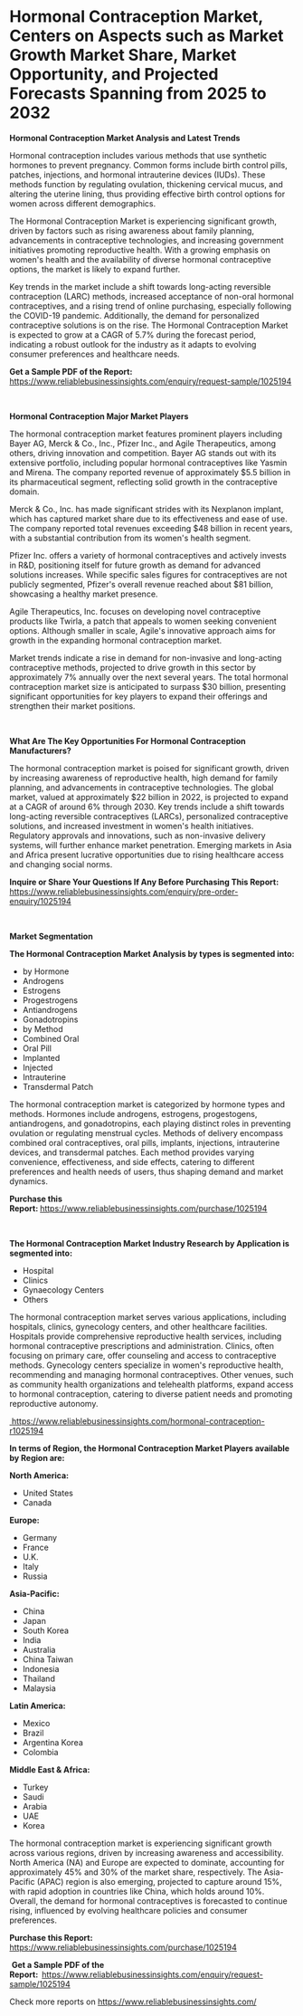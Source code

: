 <p><h1>Hormonal Contraception Market, Centers on Aspects such as Market Growth Market Share, Market Opportunity, and Projected Forecasts Spanning from 2025 to 2032</h1></p><p><strong>Hormonal Contraception Market Analysis and Latest Trends</strong></p>
<p><p>Hormonal contraception includes various methods that use synthetic hormones to prevent pregnancy. Common forms include birth control pills, patches, injections, and hormonal intrauterine devices (IUDs). These methods function by regulating ovulation, thickening cervical mucus, and altering the uterine lining, thus providing effective birth control options for women across different demographics.</p><p>The Hormonal Contraception Market is experiencing significant growth, driven by factors such as rising awareness about family planning, advancements in contraceptive technologies, and increasing government initiatives promoting reproductive health. With a growing emphasis on women's health and the availability of diverse hormonal contraceptive options, the market is likely to expand further.</p><p>Key trends in the market include a shift towards long-acting reversible contraception (LARC) methods, increased acceptance of non-oral hormonal contraceptives, and a rising trend of online purchasing, especially following the COVID-19 pandemic. Additionally, the demand for personalized contraceptive solutions is on the rise. The Hormonal Contraception Market is expected to grow at a CAGR of 5.7% during the forecast period, indicating a robust outlook for the industry as it adapts to evolving consumer preferences and healthcare needs.</p></p>
<p><strong>Get a Sample PDF of the Report:&nbsp;</strong> <a href="https://www.reliablebusinessinsights.com/enquiry/request-sample/1025194?utm_campaign=2930&utm_medium=2&utm_source=Github&utm_content=ia&utm_term=06032025&utm_id=hormonal-contraception">https://www.reliablebusinessinsights.com/enquiry/request-sample/1025194</a></p>
<p>&nbsp;</p>
<p><strong>Hormonal Contraception Major Market Players</strong></p>
<p><p>The hormonal contraception market features prominent players including Bayer AG, Merck & Co., Inc., Pfizer Inc., and Agile Therapeutics, among others, driving innovation and competition. Bayer AG stands out with its extensive portfolio, including popular hormonal contraceptives like Yasmin and Mirena. The company reported revenue of approximately $5.5 billion in its pharmaceutical segment, reflecting solid growth in the contraceptive domain.</p><p>Merck & Co., Inc. has made significant strides with its Nexplanon implant, which has captured market share due to its effectiveness and ease of use. The company reported total revenues exceeding $48 billion in recent years, with a substantial contribution from its women's health segment.</p><p>Pfizer Inc. offers a variety of hormonal contraceptives and actively invests in R&D, positioning itself for future growth as demand for advanced solutions increases. While specific sales figures for contraceptives are not publicly segmented, Pfizer's overall revenue reached about $81 billion, showcasing a healthy market presence.</p><p>Agile Therapeutics, Inc. focuses on developing novel contraceptive products like Twirla, a patch that appeals to women seeking convenient options. Although smaller in scale, Agile's innovative approach aims for growth in the expanding hormonal contraception market.</p><p>Market trends indicate a rise in demand for non-invasive and long-acting contraceptive methods, projected to drive growth in this sector by approximately 7% annually over the next several years. The total hormonal contraception market size is anticipated to surpass $30 billion, presenting significant opportunities for key players to expand their offerings and strengthen their market positions.</p></p>
<p>&nbsp;</p>
<p><strong>What Are The Key Opportunities For Hormonal Contraception Manufacturers?</strong></p>
<p><p>The hormonal contraception market is poised for significant growth, driven by increasing awareness of reproductive health, high demand for family planning, and advancements in contraceptive technologies. The global market, valued at approximately $22 billion in 2022, is projected to expand at a CAGR of around 6% through 2030. Key trends include a shift towards long-acting reversible contraceptives (LARCs), personalized contraceptive solutions, and increased investment in women's health initiatives. Regulatory approvals and innovations, such as non-invasive delivery systems, will further enhance market penetration. Emerging markets in Asia and Africa present lucrative opportunities due to rising healthcare access and changing social norms.</p></p>
<p><strong>Inquire or Share Your Questions If Any Before Purchasing This Report:</strong> <a href="https://www.reliablebusinessinsights.com/enquiry/pre-order-enquiry/1025194?utm_campaign=2930&utm_medium=2&utm_source=Github&utm_content=ia&utm_term=06032025&utm_id=hormonal-contraception">https://www.reliablebusinessinsights.com/enquiry/pre-order-enquiry/1025194</a></p>
<p>&nbsp;</p>
<p><strong>Market Segmentation</strong></p>
<p><strong>The Hormonal Contraception Market Analysis by types is segmented into:</strong></p>
<p><ul><li>by Hormone</li><li>Androgens</li><li>Estrogens</li><li>Progestrogens</li><li>Antiandrogens</li><li>Gonadotropins</li><li>by Method</li><li>Combined Oral</li><li>Oral Pill</li><li>Implanted</li><li>Injected</li><li>Intrauterine</li><li>Transdermal Patch</li></ul></p>
<p><p>The hormonal contraception market is categorized by hormone types and methods. Hormones include androgens, estrogens, progestogens, antiandrogens, and gonadotropins, each playing distinct roles in preventing ovulation or regulating menstrual cycles. Methods of delivery encompass combined oral contraceptives, oral pills, implants, injections, intrauterine devices, and transdermal patches. Each method provides varying convenience, effectiveness, and side effects, catering to different preferences and health needs of users, thus shaping demand and market dynamics.</p></p>
<p><strong>Purchase this Report:&nbsp;</strong><a href="https://www.reliablebusinessinsights.com/purchase/1025194?utm_campaign=2930&utm_medium=2&utm_source=Github&utm_content=ia&utm_term=06032025&utm_id=hormonal-contraception">https://www.reliablebusinessinsights.com/purchase/1025194</a></p>
<p>&nbsp;</p>
<p><strong>The Hormonal Contraception Market Industry Research by Application is segmented into:</strong></p>
<p><ul><li>Hospital</li><li>Clinics</li><li>Gynaecology Centers</li><li>Others</li></ul></p>
<p><p>The hormonal contraception market serves various applications, including hospitals, clinics, gynecology centers, and other healthcare facilities. Hospitals provide comprehensive reproductive health services, including hormonal contraceptive prescriptions and administration. Clinics, often focusing on primary care, offer counseling and access to contraceptive methods. Gynecology centers specialize in women's reproductive health, recommending and managing hormonal contraceptives. Other venues, such as community health organizations and telehealth platforms, expand access to hormonal contraception, catering to diverse patient needs and promoting reproductive autonomy.</p></p>
<p><a href="https://www.reliablebusinessinsights.com/hormonal-contraception-r1025194?utm_campaign=2930&utm_medium=2&utm_source=Github&utm_content=ia&utm_term=06032025&utm_id=hormonal-contraception">&nbsp;https://www.reliablebusinessinsights.com/hormonal-contraception-r1025194</a></p>
<p><strong>In terms of Region, the Hormonal Contraception Market Players available by Region are:</strong></p>
<p>
    <p> <strong> North America: </strong>
        <ul>
            <li>United States</li>
            <li>Canada</li>
        </ul>
        </p> 
    <p> <strong> Europe: </strong>
        <ul>
            <li>Germany</li>
            <li>France</li>
            <li>U.K.</li>
            <li>Italy</li>
            <li>Russia</li>
        </ul>
        </p> 
    <p> <strong> Asia-Pacific: </strong>
        <ul>
            <li>China</li>
            <li>Japan</li>
            <li>South Korea</li>
            <li>India</li>
            <li>Australia</li>
            <li>China Taiwan</li>
            <li>Indonesia</li>
            <li>Thailand</li>
            <li>Malaysia</li>
        </ul>
        </p> 
    <p> <strong> Latin America: </strong>
        <ul>
            <li>Mexico</li>
            <li>Brazil</li>
            <li>Argentina Korea</li>
            <li>Colombia</li>
        </ul>
        </p> 
    <p> <strong> Middle East & Africa: </strong>
        <ul>
            <li>Turkey</li>
            <li>Saudi</li>
            <li>Arabia</li>
            <li>UAE</li>
            <li>Korea</li>
        </ul>
    </p>
    </p>
<p><p>The hormonal contraception market is experiencing significant growth across various regions, driven by increasing awareness and accessibility. North America (NA) and Europe are expected to dominate, accounting for approximately 45% and 30% of the market share, respectively. The Asia-Pacific (APAC) region is also emerging, projected to capture around 15%, with rapid adoption in countries like China, which holds around 10%. Overall, the demand for hormonal contraceptives is forecasted to continue rising, influenced by evolving healthcare policies and consumer preferences.</p></p>
<p><strong>Purchase this Report: </strong><a href="https://www.reliablebusinessinsights.com/purchase/1025194?utm_campaign=2930&utm_medium=2&utm_source=Github&utm_content=ia&utm_term=06032025&utm_id=hormonal-contraception">https://www.reliablebusinessinsights.com/purchase/1025194</a></p>
<p>&nbsp;<strong>Get a Sample PDF of the Report:&nbsp;&nbsp;</strong><a href="https://www.reliablebusinessinsights.com/enquiry/request-sample/1025194?utm_campaign=2930&utm_medium=2&utm_source=Github&utm_content=ia&utm_term=06032025&utm_id=hormonal-contraception">https://www.reliablebusinessinsights.com/enquiry/request-sample/1025194</a></p>
<p><strong></strong></p>
<p>Check more reports on <a href="https://www.reliablebusinessinsights.com/?utm_campaign=2930&utm_medium=2&utm_source=Github&utm_content=ia&utm_term=06032025&utm_id=hormonal-contraception">https://www.reliablebusinessinsights.com/</a></p>